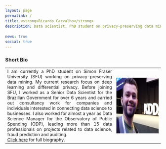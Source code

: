 ```yaml
---
layout: page
permalink: /
title: <strong>Ricardo Carvalho</strong>
description: Data scientist, PhD student on privacy-preserving data mining.

news: true
social: true
---
```


### Short Bio

<table><tr>
<td align="justify">I am currently a PhD student on Simon Fraser University (SFU) working on privacy-preserving data mining. My current research focus on deep learning and differential privacy. Before joining SFU, I worked as a Senior Data Scientist for the Brazilian Government for over 6 years and carried out consultancy work for companies and individuals interested in connecting data science to businesses. I also worked for almost a year as Data Science Manager for the Observatory of Public Spending (ODP), leading more than 15 data professionals on projects related to data science, fraud prediction and auditing. <br/><a href="/about">Click here</a> for full biography.</td><td width="30%"><img src="/assets/img/eukdd.png" width="250" height="180" alt="Ricardo" style="float: right;"/></td></tr></table>


